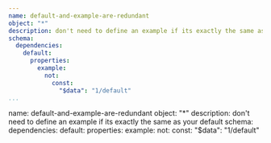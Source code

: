 ```yaml
---
name: default-and-example-are-redundant
object: "*"
description: don't need to define an example if its exactly the same as your default
schema:
  dependencies:
    default:
      properties:
        example:
          not:
            const:
              "$data": "1/default"      
...
```

name: default-and-example-are-redundant
object: "*"
description: don't need to define an example if its exactly the same as your default
schema:
  dependencies:
    default:
      properties:
        example:
          not:
            const:
              "$data": "1/default"     